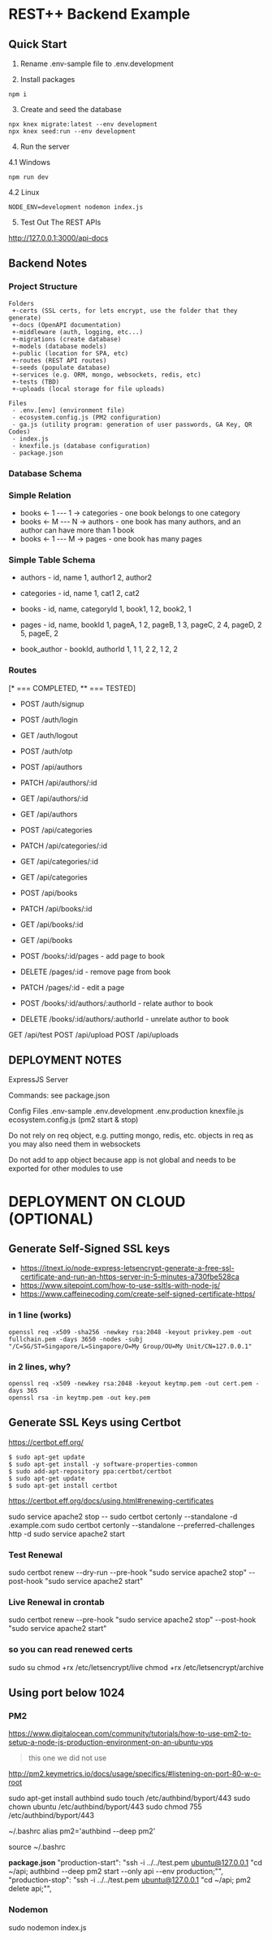# REST++ Backend Example

## Quick Start


1. Rename .env-sample file to .env.development

2. Install packages

```
npm i
```

3. Create and seed the database

```
npx knex migrate:latest --env development
npx knex seed:run --env development
```

4. Run the server

4.1 Windows

```
npm run dev
```

4.2 Linux

```
NODE_ENV=development nodemon index.js
```


5. Test Out The REST APIs

http://127.0.0.1:3000/api-docs


## Backend Notes

### Project Structure

```
Folders
 +-certs (SSL certs, for lets encrypt, use the folder that they generate)
 +-docs (OpenAPI documentation)
 +-middleware (auth, logging, etc...)
 +-migrations (create database)
 +-models (database models)
 +-public (location for SPA, etc)
 +-routes (REST API routes)
 +-seeds (populate database)
 +-services (e.g. ORM, mongo, websockets, redis, etc)
 +-tests (TBD)
 +-uploads (local storage for file uploads)

Files
 - .env.[env] (environment file)
 - ecosystem.config.js (PM2 configuration)
 - ga.js (utility program: generation of user passwords, GA Key, QR Codes)
 - index.js
 - knexfile.js (database configuration)
 - package.json
```

### Database Schema

### Simple Relation
 * books <- 1 --- 1 -> categories - one book belongs to one category
 * books <- M --- N -> authors - one book has many authors, and an author can have more than 1 book
 * books <- 1 --- M -> pages - one book has many pages

### Simple Table Schema
 * authors - id, name
 1, author1
 2, author2

 * categories - id, name
 1, cat1
 2, cat2

 * books - id, name, categoryId
 1, book1, 1
 2, book2, 1

 * pages - id, name, bookId
 1, pageA, 1
 2, pageB, 1
 3, pageC, 2
 4, pageD, 2
 5, pageE, 2

 * book_author - bookId, authorId
 1, 1
 1, 2
 2, 1
 2, 2


### Routes
[* === COMPLETED, ** === TESTED]
* POST /auth/signup
* POST /auth/login
* GET /auth/logout
* POST /auth/otp

* POST /api/authors
* PATCH /api/authors/:id
* GET /api/authors/:id
* GET /api/authors

* POST /api/categories
* PATCH /api/categories/:id
* GET /api/categories/:id
* GET /api/categories

* POST /api/books
* PATCH /api/books/:id
* GET /api/books/:id
* GET /api/books

* POST /books/:id/pages - add page to book
* DELETE /pages/:id - remove page from book
* PATCH /pages/:id - edit a page

* POST /books/:id/authors/:authorId - relate author to book
* DELETE /books/:id/authors/:authorId - unrelate author to book

GET /api/test
POST /api/upload
POST /api/uploads


## DEPLOYMENT NOTES

ExpressJS Server

Commands:
    see package.json

Config Files
    .env-sample
    .env.development
    .env.production
    knexfile.js
    ecosystem.config.js (pm2 start & stop)

Do not rely on req object, e.g. putting mongo, redis, etc. objects in req as you may also need them in websockets

Do not add to app object because app is not global and needs to be exported for other modules to use

# DEPLOYMENT ON CLOUD (OPTIONAL)

## Generate Self-Signed SSL keys

- https://itnext.io/node-express-letsencrypt-generate-a-free-ssl-certificate-and-run-an-https-server-in-5-minutes-a730fbe528ca
- https://www.sitepoint.com/how-to-use-ssltls-with-node-js/
- https://www.caffeinecoding.com/create-self-signed-certificate-https/

### in 1 line (works)
```
openssl req -x509 -sha256 -newkey rsa:2048 -keyout privkey.pem -out fullchain.pem -days 3650 -nodes -subj "/C=SG/ST=Singapore/L=Singapore/O=My Group/OU=My Unit/CN=127.0.0.1"
```

### in 2 lines, why?
```
openssl req -x509 -newkey rsa:2048 -keyout keytmp.pem -out cert.pem -days 365
openssl rsa -in keytmp.pem -out key.pem
```

## Generate SSL Keys using Certbot

https://certbot.eff.org/


```
$ sudo apt-get update
$ sudo apt-get install -y software-properties-common
$ sudo add-apt-repository ppa:certbot/certbot
$ sudo apt-get update
$ sudo apt-get install certbot 
```


https://certbot.eff.org/docs/using.html#renewing-certificates

sudo service apache2 stop
-- sudo certbot certonly --standalone -d <subdomain>.example.com
sudo certbot certonly --standalone --preferred-challenges http -d <domain>
sudo service apache2 start

### Test Renewal
sudo certbot renew --dry-run --pre-hook "sudo service apache2 stop" --post-hook "sudo service apache2 start"

### Live Renewal in crontab
sudo certbot renew --pre-hook "sudo service apache2 stop" --post-hook "sudo service apache2 start"

### so you can read renewed certs
sudo su
chmod +rx /etc/letsencrypt/live
chmod +rx /etc/letsencrypt/archive


## Using port below 1024

### PM2

https://www.digitalocean.com/community/tutorials/how-to-use-pm2-to-setup-a-node-js-production-environment-on-an-ubuntu-vps

> this one we did not use

http://pm2.keymetrics.io/docs/usage/specifics/#listening-on-port-80-w-o-root

sudo apt-get install authbind
sudo touch /etc/authbind/byport/443
sudo chown ubuntu /etc/authbind/byport/443
sudo chmod 755 /etc/authbind/byport/443

~/.bashrc
alias pm2='authbind --deep pm2'

source ~/.bashrc

**package.json**
"production-start": "ssh -i ../../test.pem ubuntu@127.0.0.1 \"cd ~/api; authbind --deep pm2 start --only api --env production;\"",
"production-stop": "ssh -i ../../test.pem ubuntu@127.0.0.1 \"cd ~/api; pm2 delete api;\"",


### Nodemon

sudo nodemon index.js
